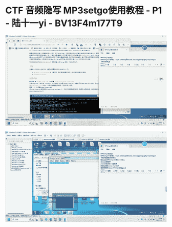 # CTF 音频隐写 MP3setgo使用教程 - P1 - 陆十一yi - BV13F4m177T9

![](img/4cb2f698f62480523cda03e53594e667_0.png)

![](img/4cb2f698f62480523cda03e53594e667_1.png)